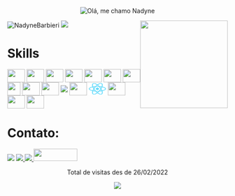 <p align="center">
  <img src="https://github.com/NadyneBarbieri/NadyneBarbieri/blob/main/assets/nadyne.gif" alt="Olá, me chamo Nadyne">
</p>
<div>
  <img height="180em" width="500px" src="https://github-readme-stats.vercel.app/api?username=NadyneBarbieri&show_icons=true&locale=en&theme=react" alt="NadyneBarbieri"/>
  <img height="180em"  src="https://github-readme-stats.vercel.app/api/top-langs/?username=NadyneBarbieri&layout=compact&langs_count=7&theme=react"/>
  <img align="right" height="200px" width="200px" src="https://media.giphy.com/media/OpzPFEqd44SYAIFrs6/giphy.gif">
</div>
 
<h1> Skills </h1 >
<div  height="200px" width="200px">
  <img align="center" height="30px" width="40px" src="https://cdn.jsdelivr.net/gh/devicons/devicon/icons/html5/html5-original.svg" width="30" height="30" />
  <img align="center" height="30px" width="40px" src="https://cdn.jsdelivr.net/gh/devicons/devicon/icons/css3/css3-original.svg" width="30" height="30"/>
  <img align="center" height="30px" width="40px" src="https://cdn.jsdelivr.net/gh/devicons/devicon/icons/javascript/javascript-original.svg" width="30" height="30"/>
  <img align="center" height="30px" width="40px" src="https://cdn.jsdelivr.net/gh/devicons/devicon/icons/typescript/typescript-original.svg" height="30"/>
  <img align="center" height="30px" width="40px" src="https://cdn.jsdelivr.net/gh/devicons/devicon/icons/java/java-original.svg" width="30" height="30" />
  <img align="center" height="30px" width="40px" src="https://cdn.jsdelivr.net/gh/devicons/devicon/icons/spring/spring-original.svg" width="30" height="30"/>
  <img align="center" height="30px" width="40px" src="https://cdn.jsdelivr.net/gh/devicons/devicon/icons/mysql/mysql-original.svg" width="30" height="30"/>
  <img align="center" height="30px"  src="https://raw.githubusercontent.com/isocpp/logos/master/cpp_logo.png" width="30" height="30"/>
  <img align="center" height="30px" width="40px"  src="https://cdn.worldvectorlogo.com/logos/visual-studio-code-1.svg" />
  <img align="center" height="30px" width="40px" src="https://cdn.worldvectorlogo.com/logos/git-bash.svg" />
  <img align="center" height="30px width="40" src="https://cdn.jsdelivr.net/gh/devicons/devicon/icons/angularjs/angularjs-original.svg" />
  <img align="center" height="30px" width="40px" src="https://cdn.jsdelivr.net/gh/devicons/devicon/icons/python/python-original.svg" />
  <img align="center" height="30px" width="40px" src="https://raw.githubusercontent.com/devicons/devicon/master/icons/react/react-original.svg" />
  <img align="center" height="30px" width="40px" src="https://cdn.jsdelivr.net/gh/devicons/devicon/icons/figma/figma-original.svg" />
  <img align="center" height="30px" width="40px" src="https://cdn.jsdelivr.net/gh/devicons/devicon/icons/nodejs/nodejs-original.svg" />
  <img align="center" height="30px" width="40px" src="https://cdn.worldvectorlogo.com/logos/postman.svg" />
 
 

 <h1>Contato:</h1>
 <div  height="200px" width="200px"> 
  <a target="_blank" href="https://www.instagram.com/nadyenebarbieri/" target="_blank">
    <img src="https://img.shields.io/badge/-Instagram-%23E4405F?style=for-the-badge&logo=instagram&logoColor=white" target="_blank"></a>
  <a target="_blank" href = "mailto:barbierinadyne@gmail.com">
    <img src="https://img.shields.io/badge/-Gmail-%23333?style=for-the-badge&logo=gmail&logoColor=white" target="_blank">
  </a>
  <a target="_blank" href="https://www.linkedin.com/in/nadynebarbieri" target="_blank">
    <img src="https://img.shields.io/badge/-LinkedIn-%230077B5?style=for-the-badge&logo=linkedin&logoColor=white" target="_blank">
  </a> 
  <a href="https://discord.com/#5421" target="_blank">
  <img width="100" height="28" src="https://img.shields.io/badge/Discord-7289DA?style=for-the-badge&logo=discord&logoColor=white"/>
  </a>
</div>
<div >
<p align="center" margin="300px"> Total de visitas des de 26/02/2022 </p>
<p align="center"> 
  <img src="https://profile-counter.glitch.me/NadyneBarbieri/count.svg" />
</p>
</div>

